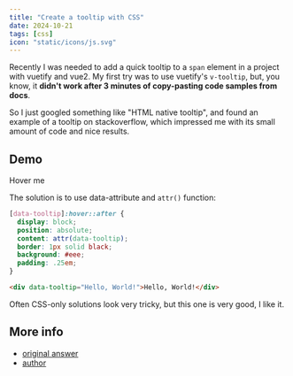 ```yaml
---
title: "Create a tooltip with CSS"
date: 2024-10-21
tags: [css]
icon: "static/icons/js.svg"
---
```


Recently I was needed to add a quick tooltip to a `span` element
in a project with vuetify and vue2. My first try was to use
vuetify's `v-tooltip`, but, you know, it **didn't work
after 3 minutes of copy-pasting code samples from docs**. 

So I just googled something like "HTML native tooltip", and found
an example of a tooltip on stackoverflow, which impressed me with
its small amount of code and nice results.

## Demo

<div class="demo">
  <div class="tooltip" data-tooltip="Hi there!">Hover me</div>
</div>

The solution is to use data-attribute and `attr()` function:

```css
[data-tooltip]:hover::after {
  display: block;
  position: absolute;
  content: attr(data-tooltip);
  border: 1px solid black;
  background: #eee;
  padding: .25em;
}
```

```html
<div data-tooltip="Hello, World!">Hello, World!</div>
```

Often CSS-only solutions look very tricky, but this one is very
good, I like it.

## More info

- [original answer](https://stackoverflow.com/a/77796790)
- [author](https://stackoverflow.com/users/440172/etuardu)
